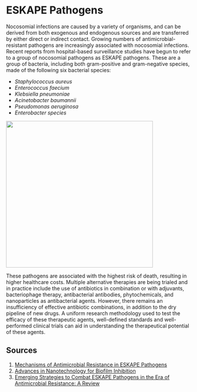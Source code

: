 # ESKAPE Pathogens

Nocosomial infections are caused by a variety of organisms, and can be derived from both exogenous and endogenous sources and are transferred by either direct or indirect contact. Growing numbers of antimicrobial-resistant pathogens are increasingly associated with nocosomial infections. Recent reports from hospital-based surveillance studies have begun to refer to a group of nocosomial pathogens as ESKAPE pathogens. These are a group of bacteria, including both gram-positive and gram-negative species, made of the following six bacterial species:
* _Staphylococcus aureus_
* _Enterococcus faecium_
* _Klebsiella pneumoniae_
* _Acinetobacter baumannii_
* _Pseudomonas aeruginosa_
* _Enterobacter species_

<img src="../images/eskape_pathogen.png" width=400> 


These pathogens are associated with the highest risk of death, resulting in higher healthcare costs. Multiple alternative therapies are being trialed and in practice include the use of antibiotics in combination or with adjuvants, bacteriophage therapy, antibacterial antibodies, phytochemicals, and nanoparticles as antibacterial agents. However, there remains an insufficiency of effective antibiotic combinations, in addition to the dry pipeline of new drugs. A uniform research methodology used to test the efficacy of these therapeutic agents, well-defined standards and well-performed clinical trials can aid in understanding the therapeutical potential of these agents.

## Sources
1. [Mechanisms of Antimicrobial Resistance in ESKAPE Pathogens](https://pubmed.ncbi.nlm.nih.gov/27274985/)
2. [Advances in Nanotechnology for Biofilm Inhibition
](https://pubmed.ncbi.nlm.nih.gov/37360468/)
3. [Emerging Strategies to Combat ESKAPE Pathogens in the Era of Antimicrobial Resistance: A Review
](https://www.frontiersin.org/journals/microbiology/articles/10.3389/fmicb.2019.00539/full)